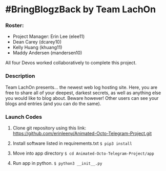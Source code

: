 # #BringBlogzBack by Team LachOn

### Roster:
* Project Manager: Erin Lee (elee11)
* Dean Carey (dcarey10)
* Kelly Huang (khuang11)
* Maddy Andersen (mandersen10)

All four Devos worked collaboratively to complete this project.

### Description
Team LachOn presents... the newest web log hosting site. Here, you are free to share
all of your deepest, darkest secrets, as well as anything else you would like to
blog about. Beware however! Other users can see your blogs and entries (and you
can do the same).

### Launch Codes
1. Clone git repository using this link:
https://github.com/erinleeny/Animated-Octo-Telegram-Project.git

2. Install software listed in requirements.txt
` $ pip3 install `
3. Move into app directory
` $ cd Animated-Octo-Telegram-Project/app `

4. Run app in python.
` $ python3 __init__.py `
